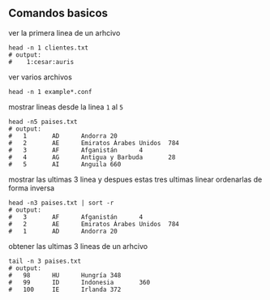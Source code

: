 
## Comandos basicos

ver la primera linea de un arhcivo
```shell
head -n 1 clientes.txt
# output:
#    1:cesar:auris

```

ver  varios  archivos
```shell
head -n 1 example*.conf
```

mostrar lineas desde la linea `1` al `5`
```shell
head -n5 paises.txt
# output:
#   1       AD      Andorra 20
#   2       AE      Emiratos Árabes Unidos  784
#   3       AF      Afganistán      4
#   4       AG      Antigua y Barbuda       28
#   5       AI      Anguila 660
```

mostrar las ultimas 3 linea y despues estas tres 
ultimas linear ordenarlas de forma inversa
```shell
head -n3 paises.txt | sort -r
# output:
#   3       AF      Afganistán      4
#   2       AE      Emiratos Árabes Unidos  784
#   1       AD      Andorra 20
```

obtener las ultimas 3 lineas de un arhcivo
```shell
tail -n 3 paises.txt
# output:
#   98      HU      Hungría 348
#   99      ID      Indonesia       360
#   100     IE      Irlanda 372
```
